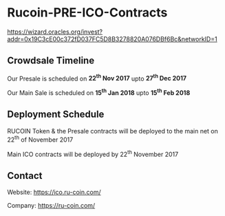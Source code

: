 # Rucoin-PRE-ICO-Contracts
https://wizard.oracles.org/invest?addr=0x19C3cE00c372fD037FC5D8B3278820A076DBf6Bc&networkID=1
## Crowdsale Timeline

Our Presale is scheduled on **22<sup>th</sup> Nov 2017** upto **27<sup>th</sup> Dec 2017**

Our Main Sale is scheduled on **15<sup>th</sup> Jan 2018** upto **15<sup>th</sup> Feb 2018**

## Deployment Schedule

RUCOIN Token &amp; the Presale contracts will be deployed to the main net on 22<sup>th</sup> of November 2017

Main ICO contracts will be deployed by 22<sup>th</sup> November 2017
 
## Contact

Website: <https://ico.ru-coin.com/>

Company: <https://ru-coin.com/>
